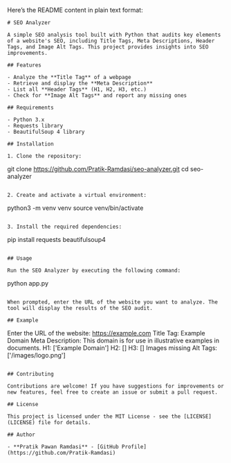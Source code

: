Here’s the README content in plain text format:

```
# SEO Analyzer

A simple SEO analysis tool built with Python that audits key elements of a website's SEO, including Title Tags, Meta Descriptions, Header Tags, and Image Alt Tags. This project provides insights into SEO improvements.

## Features

- Analyze the **Title Tag** of a webpage
- Retrieve and display the **Meta Description**
- List all **Header Tags** (H1, H2, H3, etc.)
- Check for **Image Alt Tags** and report any missing ones

## Requirements

- Python 3.x
- Requests library
- BeautifulSoup 4 library

## Installation

1. Clone the repository:
   ```
   git clone https://github.com/Pratik-Ramdasi/seo-analyzer.git
   cd seo-analyzer
   ```

2. Create and activate a virtual environment:
   ```
   python3 -m venv venv
   source venv/bin/activate
   ```

3. Install the required dependencies:
   ```
   pip install requests beautifulsoup4
   ```

## Usage

Run the SEO Analyzer by executing the following command:
```
python app.py
```

When prompted, enter the URL of the website you want to analyze. The tool will display the results of the SEO audit.

## Example

```
Enter the URL of the website: https://example.com
Title Tag: Example Domain
Meta Description: This domain is for use in illustrative examples in documents.
H1: ['Example Domain']
H2: []
H3: []
Images missing Alt Tags: ['/images/logo.png']
```

## Contributing

Contributions are welcome! If you have suggestions for improvements or new features, feel free to create an issue or submit a pull request.

## License

This project is licensed under the MIT License - see the [LICENSE](LICENSE) file for details.

## Author

- **Pratik Pawan Ramdasi** - [GitHub Profile](https://github.com/Pratik-Ramdasi)
```

